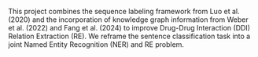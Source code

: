 This project combines the sequence labeling framework from Luo et al. (2020) and the incorporation of knowledge graph 
information from Weber et al. (2022) and Fang et al. (2024) to improve Drug-Drug Interaction (DDI) Relation Extraction (RE).
We reframe the sentence classification task into a joint Named Entity Recognition (NER) and RE problem.

